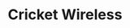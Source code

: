 ---
title: "Cricket Wireless"
url: /milwaukee/cricket-wireless-west-historic-mitchell-street/
shop: mobile phone
---